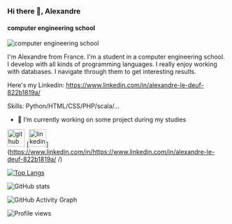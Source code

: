 ### Hi there 👋, Alexandre
#### computer engineering school
![computer engineering school](https://cdn.pixabay.com/photo/2020/06/02/09/39/banner-5250178_960_720.jpg)

I'm Alexandre from France. I'm a student in a computer engineering school. I develop with all kinds of programming languages.
I really enjoy working with databases. I navigate through them to get interesting results.

Here's my Linkedin: https://www.linkedin.com/in/alexandre-le-deuf-822b1819a/ 

Skills: Python/HTML/CSS/PHP/scala/...

- 🔭 I’m currently working on some project during my studies 


[<img src='https://cdn.jsdelivr.net/npm/simple-icons@3.0.1/icons/github.svg' alt='github' height='40'>](https://github.com/Alexandreledeuf)  [<img src='https://cdn.jsdelivr.net/npm/simple-icons@3.0.1/icons/linkedin.svg' alt='linkedin' height='40'>](https://www.linkedin.com/in/https://www.linkedin.com/in/alexandre-le-deuf-822b1819a/ /)  

[![Top Langs](https://github-readme-stats.vercel.app/api/top-langs/?username=Alexandreledeuf)](https://github.com/anuraghazra/github-readme-stats)

![GitHub stats](https://github-readme-stats.vercel.app/api?username=Alexandreledeuf&show_icons=true)  

![GitHub Activity Graph](https://activity-graph.herokuapp.com/graph?username=Alexandreledeuf)  

![Profile views](https://gpvc.arturio.dev/Alexandreledeuf)  
